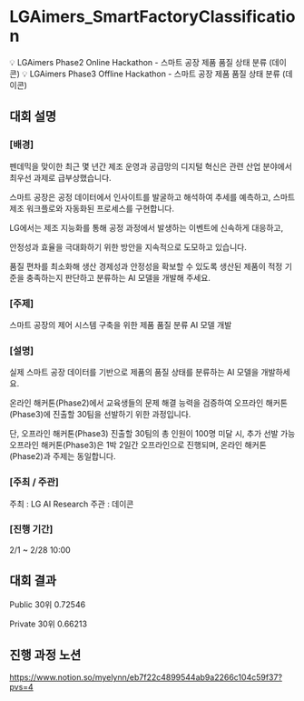 # LGAimers_SmartFactoryClassification
💡 LGAimers Phase2 Online Hackathon - 스마트 공장 제품 품질 상태 분류 (데이콘)
💡 LGAimers Phase3 Offline Hackathon - 스마트 공장 제품 품질 상태 분류 (데이콘)

## 대회 설명
### [배경] 

펜데믹을 맞이한 최근 몇 년간 제조 운영과 공급망의 디지털 혁신은 관련 산업 분야에서 최우선 과제로 급부상했습니다.

스마트 공장은 공정 데이터에서 인사이트를 발굴하고 해석하여 추세를 예측하고, 스마트 제조 워크플로와 자동화된 프로세스를 구현합니다.

LG에서는 제조 지능화를 통해 공정 과정에서 발생하는 이벤트에 신속하게 대응하고,

안정성과 효율을 극대화하기 위한 방안을 지속적으로 도모하고 있습니다.

품질 편차를 최소화해 생산 경제성과 안정성을 확보할 수 있도록 생산된 제품이 적정 기준을 충족하는지 판단하고 분류하는 AI 모델을 개발해 주세요.



### [주제]

스마트 공장의 제어 시스템 구축을 위한 제품 품질 분류 AI 모델 개발



### [설명]

실제 스마트 공장 데이터를 기반으로 제품의 품질 상태를 분류하는 AI 모델을 개발하세요.

온라인 해커톤(Phase2)에서 교육생들의 문제 해결 능력을 검증하여 오프라인 해커톤(Phase3)에 진출할 30팀을 선발하기 위한 과정입니다.

단, 오프라인 해커톤(Phase3) 진출할 30팀의 총 인원이 100명 미달 시, 추가 선발 가능
오프라인 해커톤(Phase3)은 1박 2일간 오프라인으로 진행되며, 온라인 해커톤(Phase2)과 주제는 동일합니다.

### [주최 / 주관]

주최 : LG AI Research
주관 : 데이콘

### [진행 기간]

2/1 ~ 2/28 10:00

## 대회 결과
Public 30위 0.72546

Private 30위 0.66213

## 진행 과정 노션

https://www.notion.so/myelynn/eb7f22c4899544ab9a2266c104c59f37?pvs=4
